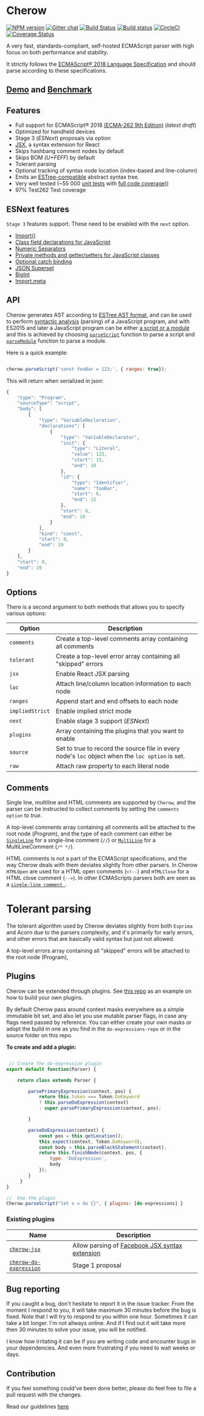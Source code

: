 # Cherow

[![NPM version](https://img.shields.io/npm/v/cherow.svg)](https://www.npmjs.com/package/cherow)
[![Gitter chat](https://badges.gitter.im/gitterHQ/gitter.png)](https://gitter.im/cherow/cherow)
[![Build Status](https://travis-ci.org/cherow/cherow.svg?branch=master)](https://travis-ci.org/cherow/cherow)
[![Build status](https://ci.appveyor.com/api/projects/status/pkydnkv0deckns5l/branch/master?svg=true)](https://ci.appveyor.com/project/Kflash/cherow/branch/master)
[![CircleCI](https://circleci.com/gh/cherow/cherow.svg?style=svg)](https://circleci.com/gh/cherow/cherow)
[![Coverage Status](https://coveralls.io/repos/github/cherow/cherow/badge.svg?branch=master)](https://coveralls.io/github/cherow/cherow?branch=master)

A very fast, standards-compliant, self-hosted ECMAScript parser with high focus on both performance and stability.

It strictly follows the [ECMAScript® 2018 Language Specification](https://tc39.github.io/ecma262/) and should parse according to these specifications.

## [Demo](https://cherow.github.io/cherow/) and [Benchmark](https://cherow.github.io/cherow/performance/)

## Features

* Full support for ECMAScript® 2018 [(ECMA-262 9th Edition)](https://tc39.github.io/ecma262/) (*latest draft*)
* Optimized for handheld devices 
* Stage 3 (*ESNext*) proposals via option
* [JSX](https://reactjs.org/docs/jsx-in-depth.html), a syntax extension for React
* Skips hashbang comment nodes by default
* Skips BOM (*U+FEFF*) by default
* Tolerant parsing
* Optional tracking of syntax node location (index-based and line-column)
* Emits an [ESTree-compatible](https://github.com/estree/estree) abstract syntax tree.
* Very well tested (~55 000 [unit tests](https://github.com/cherow/cherow/tree/master/test) with [full code coverage)](https://coveralls.io/github/cherow/cherow))
* 97% Test262 Test coverage

## ESNext features

`Stage 3` features support. These need to be enabled with the `next` option. 

* [Import()](https://github.com/tc39/proposal-dynamic-import)
* [Class field declarations for JavaScript](https://github.com/tc39/proposal-class-fields)
* [Numeric Separators](https://github.com/tc39/proposal-numeric-separator)
* [Private methods and getter/setters for JavaScript classes](https://github.com/tc39/proposal-private-methods)
* [Optional catch binding](https://github.com/tc39/proposal-optional-catch-binding)
* [JSON Superset](https://github.com/tc39/proposal-json-superset)
* [BigInt](https://github.com/tc39/proposal-bigint)
* [Import.meta](https://github.com/tc39/proposal-import-meta)

## API

Cherow generates AST according to [ESTree AST format](https://github.com/estree/estree), and can be used to perform [syntactic analysis](https://en.wikipedia.org/wiki/Parsing) (parsing) of a JavaScript program, and with ES2015 and later a JavaScript program can be either [a script or a module](http://www.ecma-international.org/ecma-262/8.0/index.html#sec-ecmascript-language-scripts-and-modules) and this is achieved by choosing [`parseScript`](http://www.ecma-international.org/ecma-262/8.0/#sec-parse-script) function to parse a script and [`parseModule`](http://www.ecma-international.org/ecma-262/8.0/#sec-parsemodule) function to parse a module.

Here is a quick example:

```js

cherow.parseScript('const fooBar = 123;', { ranges: true});

```

This will return when serialized in json:

```js
{
    "type": "Program",
    "sourceType": "script",
    "body": [
        {
            "type": "VariableDeclaration",
            "declarations": [
                {
                    "type": "VariableDeclarator",
                    "init": {
                        "type": "Literal",
                        "value": 123,
                        "start": 15,
                        "end": 18
                    },
                    "id": {
                        "type": "Identifier",
                        "name": "fooBar",
                        "start": 6,
                        "end": 12
                    },
                    "start": 6,
                    "end": 18
                }
            ],
            "kind": "const",
            "start": 0,
            "end": 19
        }
    ],
    "start": 0,
    "end": 19
}
```

## Options

There is a second argument to both methods that allows you to specify various options:

| Option        | Description |
| ----------- | ------------------------------------------------------------ |
| `comments`        | Create a top-level comments array containing all comments |
| `tolerant`        | Create a top-level error array containing all "skipped" errors |
| `jsx`             | Enable React JSX parsing |
| `loc      `       | Attach line/column location information to each node |
| `ranges`          | Append start and end offsets to each node |
| `impliedStrict`   | Enable implied strict mode |
| `next`            | Enable stage 3 support (*ESNext*)  |
| `plugins`         | Array containing the plugins that you want to enable   |
| `source`          | Set to true to record the source file in every node's `loc` object when the `loc option` is set.  |
| `raw`             | Attach raw property to each literal node    |

## Comments

Single line, multiline and HTML comments are supported by `Cherow`, and the parser can be instructed to collect comments by setting the `comments option` to *true*.

A top-level comments array containing all comments will be attached to the root node (*Program*), and the type of each comment can 
either be [`SingleLine`](https://tc39.github.io/ecma262/#prod-SingleLineComment) for a single-line comment (`//`) or [`MultiLine`](https://tc39.github.io/ecma262/#prod-MultiLineComment) for a MultiLineComment (`/* */`).

HTML comments is not a part of the ECMAScript specifications, and the way Cherow deals with them deviates slightly from other
parsers. In Cherow `HTMLOpen` are used for a HTML open comments (`<!--`) and `HTMLClose` for a HTML close comment (`-->`).
In other  ECMAScripts parsers both are seen as a [`single-line comment `](https://tc39.github.io/ecma262/#prod-SingleLineComment).

# Tolerant parsing

The tolerant algorithm used by Cherow deviates slightly from both `Esprima` and Acorn due to the parsers complexity, and it's primarily for early errors, and other errors that are basically valid syntax but just not allowed.

A top-level errors array containing all "skipped" errors will be attached to the root node (Program),

## Plugins

Cherow can be extended through plugins. See [this repo](https://github.com/cherow/cherow-do-expressions) as an example on how to build your own plugins. 

By default Cherow pass around context masks everywhere as a simple immutable bit set, and also let you use mutable parser flags, in 
case any flags need passed by reference. You can either create your own masks or adopt the build in one as you find in the `do-expressions-repo`
or in the source folder on this repo.

**To create and add a plugin:**

```js

 // Create the do-expression plugin
export default function(Parser) {

    return class extends Parser {

        parsePrimaryExpression(context, pos) {
            return this.token === Token.DoKeyword 
            ? this.parseDoExpression(context)
            : super.parsePrimaryExpression(context, pos);

        }

        parseDoExpression(context) {
            const pos = this.getLocation();
            this.expect(context, Token.DoKeyword);
            const body = this.parseBlockStatement(context);
            return this.finishNode(context, pos, {
                type: 'DoExpression',
                body
            });
        }
     }
}

//  Use the plugin
Cherow.parseScript("let x = do {}", { plugins: [do-expressions] }
```

### Existing plugins


| Name        | Description |
| ----------- | ------------------------------------------------------------ |
| [`cherow-jsx`](https://github.com/cherow/cherow-jsx-plugin)  | Allow parsing of [Facebook JSX syntax extension](https://github.com/facebook/jsx) |
| [`cherow-do-expression`](https://github.com/cherow/cherow-do-expressions)  | Stage 1 proposal |


## Bug reporting

If you caught a bug, don't hesitate to report it in the issue tracker. From the moment I respond to you, it will take maximum 30 minutes before the bug is fixed. 
Note that I will try to respond to you within one hour. Sometimes it can take a bit longer. I'm not allways online. And if I find out it 
will take more then 30 minutes to solve your issue, you will be notified. 

I know how irritating it can be if you are writing code and encounter bugs in your dependencies. And even more frustrating if you need to wait weeks or days.

## Contribution

If you feel something could've been done better, please do feel free to file a pull request with the changes.

Read our guidelines [here](CONTRIBUTING.md)
